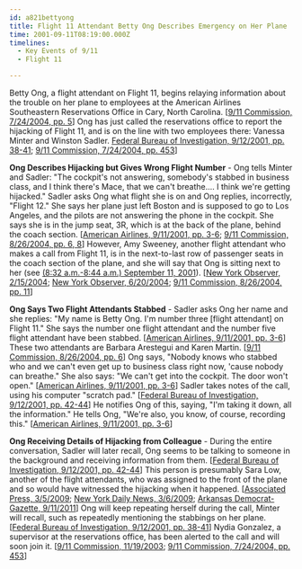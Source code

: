 ```yaml
---
id: a821bettyong
title: Flight 11 Attendant Betty Ong Describes Emergency on Her Plane
time: 2001-09-11T08:19:00.000Z
timelines:
  - Key Events of 9/11
  - Flight 11

---
```


Betty Ong, a flight attendant on Flight 11, begins relaying information about the trouble on her plane to employees at the American Airlines Southeastern Reservations Office in Cary, North Carolina. [[9/11 Commission, 7/24/2004, pp. 5][1]] Ong has just called the reservations office to report the hijacking of Flight 11, and is on the line with two employees there: Vanessa Minter and Winston Sadler. [Federal Bureau of Investigation, 9/12/2001, pp. 38-41][2]; [9/11 Commission, 7/24/2004, pp. 453][1]]

**Ong Describes Hijacking but Gives Wrong Flight Number** - Ong tells Minter and Sadler: "The cockpit's not answering, somebody's stabbed in business class, and I think there's Mace, that we can't breathe.… I think we're getting hijacked." Sadler asks Ong what flight she is on and Ong replies, incorrectly, "Flight 12." She says her plane just left Boston and is supposed to go to Los Angeles, and the pilots are not answering the phone in the cockpit. She says she is in the jump seat, 3R, which is at the back of the plane, behind the coach section. [[American Airlines, 9/11/2001, pp. 3-6][4]; [9/11 Commission, 8/26/2004, pp. 6, 8][5]] However, Amy Sweeney, another flight attendant who makes a call from Flight 11, is in the next-to-last row of passenger seats in the coach section of the plane, and she will say that Ong is sitting next to her (see [(8:32 a.m.-8:44 a.m.) September 11, 2001][21]). [[New York Observer, 2/15/2004][6]; [New York Observer, 6/20/2004][7]; [9/11 Commission, 8/26/2004, pp. 11][5]]

**Ong Says Two Flight Attendants Stabbed** - Sadler asks Ong her name and she replies: "My name is Betty Ong. I'm number three [flight attendant] on Flight 11." She says the number one flight attendant and the number five flight attendant have been stabbed. [[American Airlines, 9/11/2001, pp. 3-6][4]] These two attendants are Barbara Arestegui and Karen Martin. [[9/11 Commission, 8/26/2004, pp. 6][5]] Ong says, "Nobody knows who stabbed who and we can't even get up to business class right now, 'cause nobody can breathe." She also says: "We can't get into the cockpit. The door won't open." [[American Airlines, 9/11/2001, pp. 3-6][4]] Sadler takes notes of the call, using his computer "scratch pad." [[Federal Bureau of Investigation, 9/12/2001, pp. 42-44][12]] He notifies Ong of this, saying, "I'm taking it down, all the information." He tells Ong, "We're also, you know, of course, recording this." [[American Airlines, 9/11/2001, pp. 3-6][4]]

**Ong Receiving Details of Hijacking from Colleague** - During the entire conversation, Sadler will later recall, Ong seems to be talking to someone in the background and receiving information from them. [[Federal Bureau of Investigation, 9/12/2001, pp. 42-44][12]] This person is presumably Sara Low, another of the flight attendants, who was assigned to the front of the plane and so would have witnessed the hijacking when it happened. [[Associated Press, 3/5/2009][15]; [New York Daily News, 3/6/2009][16]; [Arkansas Democrat-Gazette, 9/11/2011][17]] Ong will keep repeating herself during the call, Minter will recall, such as repeatedly mentioning the stabbings on her plane. [[Federal Bureau of Investigation, 9/12/2001, pp. 38-41][2]] Nydia Gonzalez, a supervisor at the reservations office, has been alerted to the call and will soon join it. [[9/11 Commission, 11/19/2003][19]; [9/11 Commission, 7/24/2004, pp. 453][1]]

[1]: https://web.archive.org/web/20041020144854/http://www.decloah.com/mirrors/9-11/911_Report.txt
[2]: https://www.scribd.com/document/13499802/T7-B13-Flight-Call-Notes-and-302s-Folder-Entire-Contents
[4]: https://www.scribd.com/document/13499778/T7-B13-AA-Phone-Transcripts-Fdr-AA-11-Calls-Kean-Commission-Transcripts
[5]: https://www.hsdl.org/?view&did=484625
[6]: https://observer.com/2004/02/stewardess-idd-hijackers-early-transcripts-show/
[7]: https://observer.com/2004/06/911-tapes-reveal-ground-personnel-muffled-attacks/
[12]: https://www.scribd.com/document/14094215/T7-B17-FBI-302s-of-Interest-Flight-11-Fdr-Entire-Contents
[15]: https://web.archive.org/web/20090307111428/http://www.foxnews.com/story/0,2933,505784,00.html
[16]: https://www.nydailynews.com/news/9-11-kin-holdouts-push-lawsuits-trial-article-1.366882
[17]: https://www.arkansasonline.com/news/2011/sep/11/shes-there-my-thoughts-20110911/
[19]: https://nara-media-001.s3.amazonaws.com/arcmedia/9-11/MFR/t-0148-911MFR-00009.pdf
[21]: /timeline/#a835sweeneyupdates
